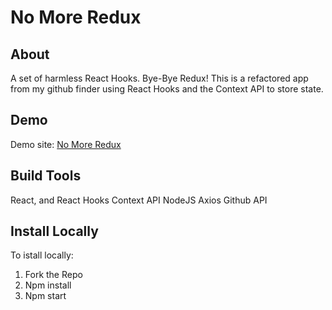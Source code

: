 # No More Redux

## About 
A set of harmless React Hooks. Bye-Bye Redux!
This is a refactored app from my github finder using React Hooks and the Context API to store state.


## Demo
Demo site: [No More Redux](https://jovial-payne-928ff0.netlify.com/)

## Build Tools
React, and React Hooks
Context API
NodeJS
Axios
Github API

## Install Locally
To istall locally:
1. Fork the Repo
2. Npm install
3. Npm start